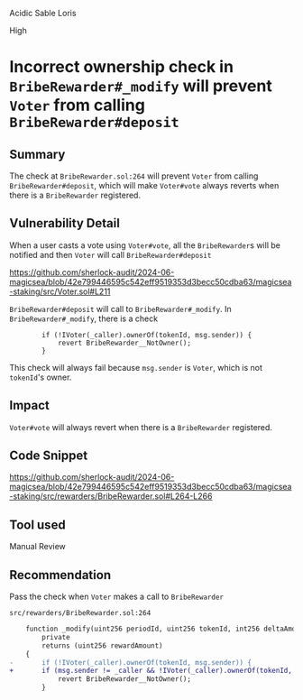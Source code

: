 Acidic Sable Loris

High

# Incorrect ownership check in `BribeRewarder#_modify` will prevent `Voter` from calling `BribeRewarder#deposit`

## Summary

The check at `BribeRewarder.sol:264` will prevent `Voter` from calling `BribeRewarder#deposit`, which will make `Voter#vote` always reverts when there is a `BribeRewarder` registered.

## Vulnerability Detail

When a user casts a vote using `Voter#vote`, all the `BribeRewarder`s will be notified and then `Voter` will call `BribeRewarder#deposit`

https://github.com/sherlock-audit/2024-06-magicsea/blob/42e799446595c542eff9519353d3becc50cdba63/magicsea-staking/src/Voter.sol#L211

`BribeRewarder#deposit` will call to `BribeRewarder#_modify`. In `BribeRewarder#_modify`, there is a check

```solidity
        if (!IVoter(_caller).ownerOf(tokenId, msg.sender)) {
            revert BribeRewarder__NotOwner();
        }
```

This check will always fail because `msg.sender` is `Voter`, which is not `tokenId`'s owner.

## Impact

`Voter#vote` will always revert when there is a `BribeRewarder` registered.

## Code Snippet
https://github.com/sherlock-audit/2024-06-magicsea/blob/42e799446595c542eff9519353d3becc50cdba63/magicsea-staking/src/rewarders/BribeRewarder.sol#L264-L266

## Tool used

Manual Review

## Recommendation

Pass the check when `Voter` makes a call to `BribeRewarder`

`src/rewarders/BribeRewarder.sol:264`

```diff
    function _modify(uint256 periodId, uint256 tokenId, int256 deltaAmount, bool isPayOutReward)
        private
        returns (uint256 rewardAmount)
    {
-       if (!IVoter(_caller).ownerOf(tokenId, msg.sender)) {
+       if (msg.sender != _caller && !IVoter(_caller).ownerOf(tokenId, msg.sender)) {
            revert BribeRewarder__NotOwner();
        }
```

